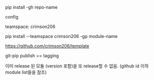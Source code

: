 


pip install -gh repo-name

config

teamspace: crimson206

pip install --teamspace crimson206 -gp module-name


https://github.com/crimson206/template

git-pip publish == tagging

이미 release 된 모듈 (version 포함)을 또 release할 수 없음. (github id 이하 module list들을 참조)


